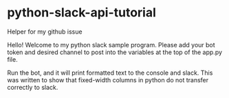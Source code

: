 # python-slack-api-tutorial
Helper for my github issue

Hello! Welcome to my python slack sample program. Please add your bot token and desired channel to post into the variables at the top of the app.py file.

Run the bot, and it will print formatted text to the console and slack. This was written to show that fixed-width columns in python do not transfer correctly to slack.
